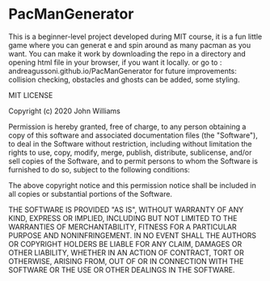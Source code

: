 # PacManGenerator

This is a beginner-level project developed during MIT course, it is a fun little game where you can generat e and spin around as many pacman as you want.
You can make it work by downloading the repo in a directory and opening html file in your browser, if you want it locally.
or go to : andreagussoni.github.io/PacManGenerator
for future improvements: collision checking, obstacles and ghosts can be added, some styling.

MIT LICENSE

Copyright (c) 2020 John Williams

Permission is hereby granted, free of charge, to any person obtaining a copy
of this software and associated documentation files (the "Software"), to deal
in the Software without restriction, including without limitation the rights
to use, copy, modify, merge, publish, distribute, sublicense, and/or sell
copies of the Software, and to permit persons to whom the Software is
furnished to do so, subject to the following conditions:

The above copyright notice and this permission notice shall be included in all
copies or substantial portions of the Software.

THE SOFTWARE IS PROVIDED "AS IS", WITHOUT WARRANTY OF ANY KIND, EXPRESS OR
IMPLIED, INCLUDING BUT NOT LIMITED TO THE WARRANTIES OF MERCHANTABILITY,
FITNESS FOR A PARTICULAR PURPOSE AND NONINFRINGEMENT. IN NO EVENT SHALL THE
AUTHORS OR COPYRIGHT HOLDERS BE LIABLE FOR ANY CLAIM, DAMAGES OR OTHER
LIABILITY, WHETHER IN AN ACTION OF CONTRACT, TORT OR OTHERWISE, ARISING FROM,
OUT OF OR IN CONNECTION WITH THE SOFTWARE OR THE USE OR OTHER DEALINGS IN THE
SOFTWARE.
